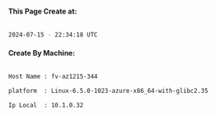 
   
#### This Page Create at:

```bash

2024-07-15 - 22:34:18 UTC

```

#### Create By Machine:

```bash

Host Name : fv-az1215-344

platform  : Linux-6.5.0-1023-azure-x86_64-with-glibc2.35

Ip Local  : 10.1.0.32

```

